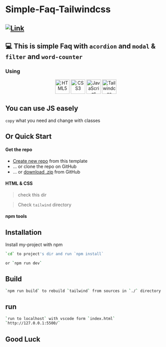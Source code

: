 # Simple-Faq-Tailwindcss


## [![Link](https://img.shields.io/badge/<SITE>-<LINK>-<blue>)]()


## 💻 This is simple Faq with `acordion` and `modal` & `filter` and `word-counter`
### Using   
<div align="center">
  <img alt="HTML5" src="https://cdn.jsdelivr.net/gh/devicons/devicon/icons/html5/html5-original.svg" width="45"> 
  <img alt="CSS3" src="https://cdn.jsdelivr.net/gh/devicons/devicon/icons/css3/css3-original.svg" width="45">
  <img alt="JavaScript" src="https://cdn.jsdelivr.net/gh/devicons/devicon/icons/javascript/javascript-original.svg" width="45">
  <img alt="Tailwindcss" src="https://cdn.jsdelivr.net/gh/devicons/devicon/icons/tailwindcss/tailwindcss-plain.svg" width="45">
</div>

## You can use JS easely
`copy` what you need and change with classes


## Or  Quick Start 

#### Get the repo

* [Create new repo](https://github.com/vaaakoo/Simple-Faq-Tailwindcss) from this template
* &hellip; or clone the repo on GitHub
* &hellip; or [download .zip](https://github.com/vaaakoo/Simple-Faq-Tailwindcss/archive/refs/heads/master.zip) from GitHub

#### HTML & CSS

>check this dir 

>Check `tailwind` directory 

#### npm tools

## Installation
Install my-project with npm
```bash
`cd` to project's dir and run `npm install` 
```
```bash
or `npm run dev` 
```

## Build
```bash
`npm run build` to rebuild `tailwind` from sources in `./` directory
```
## run 
```bash
`run to localhost` with vscode form `index.html`
`http://127.0.0.1:5500/`
```

## Good Luck
